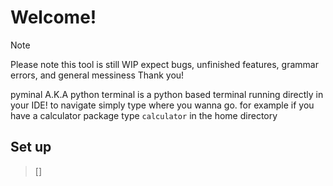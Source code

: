# Welcome!

>[!note]
>Please note this tool is still WIP expect bugs, unfinished features, grammar errors, and general messiness
>Thank you!

pyminal A.K.A python terminal
is a python based terminal running directly in your IDE!
to navigate simply type where you wanna go.
for example if you have a calculator package type `calculator` in the home directory

## Set up
>[]
